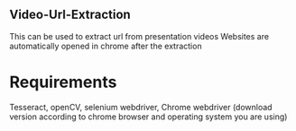 ## Video-Url-Extraction
This can be used to extract url from presentation videos
Websites are automatically opened in chrome after the extraction

# Requirements
Tesseract,
openCV,
selenium webdriver,
Chrome webdriver (download version according to chrome browser and operating system you are using)
